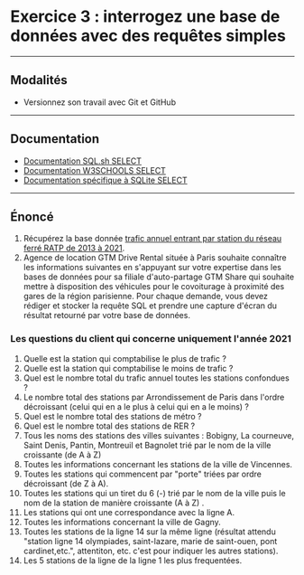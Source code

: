 # Exercice 3 : interrogez une base de données avec des requêtes simples

---

## Modalités

- Versionnez son travail avec Git et GitHub

---

## Documentation

- [Documentation SQL.sh SELECT](https://sql.sh/cours/select)
- [Documentation W3SCHOOLS SELECT](https://www.w3schools.com/sql/sql_select.asp)
- [Documentation spécifique à SQLite SELECT](https://www.sqlite.org/lang_select.html)


---

## Énoncé

1. Récupérez la base donnée [trafic annuel entrant par station du réseau ferré RATP de 2013 à 2021](../databases/ratp/ratp.sqlite).
2. Agence de location GTM Drive Rental située à Paris souhaite connaître les informations suivantes en s'appuyant sur votre expertise dans les bases de données pour sa filiale d'auto-partage GTM Share  qui souhaite mettre à disposition des véhicules pour le covoiturage à proximité des gares de la région parisienne.
Pour chaque demande, vous devez rédiger et stocker la requête SQL et prendre une capture d'écran du résultat retourné par votre base de données.

### Les questions du client qui concerne uniquement l'année 2021

1. Quelle est la station qui comptabilise le plus de trafic ?
2. Quelle est la station qui comptabilise le moins de trafic ?
3. Quel est le nombre total du trafic annuel toutes les stations confondues ?
4. Le nombre total des stations par Arrondissement de Paris dans l'ordre décroissant (celui qui en a le plus à celui qui en a le moins) ?
5. Quel est le nombre total des stations de métro ?
6. Quel est le nombre total des stations de RER ?
7. Tous les noms des stations des villes suivantes :  Bobigny, La courneuve, Saint Denis, Pantin, Montreuil et Bagnolet trié par le nom de la ville croissante (de A à Z)
8. Toutes les informations concernant les stations de la ville de Vincennes.
9. Toutes les stations qui commencent par "porte" triées par ordre décroissant (de Z à A).
10. Toutes les stations qui un tiret du 6 (-) trié par le nom de la ville puis le nom de la station de manière croissante (A à Z) .
11. Les stations qui ont une correspondance avec la ligne A.
12. Toutes les informations concernant la ville de Gagny.
13. Toutes les stations de la ligne 14 sur la même ligne (résultat attendu "station ligne 14 olympiades, saint-lazare, marie de saint-ouen, pont cardinet,etc.", attentiton, etc. c'est pour indiquer les autres stations).
14. Les 5 stations de la ligne de la ligne 1 les plus frequentées.